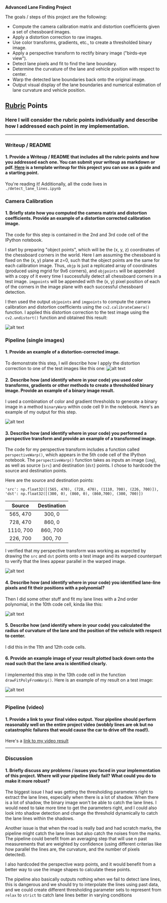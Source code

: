 
**Advanced Lane Finding Project**

The goals / steps of this project are the following:

* Compute the camera calibration matrix and distortion coefficients given a set of chessboard images.
* Apply a distortion correction to raw images.
* Use color transforms, gradients, etc., to create a thresholded binary image.
* Apply a perspective transform to rectify binary image ("birds-eye view").
* Detect lane pixels and fit to find the lane boundary.
* Determine the curvature of the lane and vehicle position with respect to center.
* Warp the detected lane boundaries back onto the original image.
* Output visual display of the lane boundaries and numerical estimation of lane curvature and vehicle position.

[//]: # (Image References)

[image1]: ./output_images/calibration1.png "Undistorted"
[image2]: ./output_images/test1_undist.png "Road Transformed"
[image3]: ./output_images/test1_binary.png "Binary Example"
[image4]: ./output_images/perspective_warp.jpg "Warp Example"
[image5]: ./output_images/fit_output.jpg "Fit Visual"
[image6]: ./output_images/lane_plotted.jpg "Output"
[video1]: ./project_video_output.mp4 "Video"

## [Rubric](https://review.udacity.com/#!/rubrics/571/view) Points

### Here I will consider the rubric points individually and describe how I addressed each point in my implementation.  

---

### Writeup / README

#### 1. Provide a Writeup / README that includes all the rubric points and how you addressed each one.  You can submit your writeup as markdown or pdf.  [Here](https://github.com/udacity/CarND-Advanced-Lane-Lines/blob/master/writeup_template.md) is a template writeup for this project you can use as a guide and a starting point.  

You're reading it! Additionally, all the code lives in `./detect_lane_lines.ipynb`

### Camera Calibration

#### 1. Briefly state how you computed the camera matrix and distortion coefficients. Provide an example of a distortion corrected calibration image.

The code for this step is contained in the 2nd and 3rd code cell of the IPython notebook.  

I start by preparing "object points", which will be the (x, y, z) coordinates of the chessboard corners in the world. Here I am assuming the chessboard is fixed on the (x, y) plane at z=0, such that the object points are the same for each calibration image.  Thus, `objp` is just a replicated array of coordinates (produced using mgrid for 9x6 corners), and `objpoints` will be appended with a copy of it every time I successfully detect all chessboard corners in a test image.  `imgpoints` will be appended with the (x, y) pixel position of each of the corners in the image plane with each successful chessboard detection.  

I then used the output `objpoints` and `imgpoints` to compute the camera calibration and distortion coefficients using the `cv2.calibrateCamera()` function.  I applied this distortion correction to the test image using the `cv2.undistort()` function and obtained this result: 

![alt text][image1]

### Pipeline (single images)

#### 1. Provide an example of a distortion-corrected image.

To demonstrate this step, I will describe how I apply the distortion correction to one of the test images like this one:
![alt text][image2]

#### 2. Describe how (and identify where in your code) you used color transforms, gradients or other methods to create a thresholded binary image.  Provide an example of a binary image result.

I used a combination of color and gradient thresholds to generate a binary image in a method `binaryWarp` within code cell 9 in the notebook.  Here's an example of my output for this step.

![alt text][image3]

#### 3. Describe how (and identify where in your code) you performed a perspective transform and provide an example of a transformed image.

The code for my perspective transform includes a function called `perspectiveWarp()`, which appears in the 5th code cell of the IPython notebook.  The `perspectiveWarp()` function takes as inputs an image (`img`), as well as source (`src`) and destination (`dst`) points.  I chose to hardcode the source and destination points.

Here are the source and destination points:

    'src': np.float32([(565, 470), (728, 470), (1110, 700), (226, 700)]),
    'dst': np.float32([(300, 0), (860, 0), (860,700), (300, 700)])

| Source        | Destination   | 
|:-------------:|:-------------:| 
| 565, 470      | 300, 0        | 
| 728, 470      | 860, 0        |
| 1110, 700     | 860, 700      |
| 226, 700      | 300, 70       |

I verified that my perspective transform was working as expected by drawing the `src` and `dst` points onto a test image and its warped counterpart to verify that the lines appear parallel in the warped image.

![alt text][image4]

#### 4. Describe how (and identify where in your code) you identified lane-line pixels and fit their positions with a polynomial?

Then I did some other stuff and fit my lane lines with a 2nd order polynomial, in the 10th code cell, kinda like this:

![alt text][image5]

#### 5. Describe how (and identify where in your code) you calculated the radius of curvature of the lane and the position of the vehicle with respect to center.

I did this in the 11th and 12th code cells.

#### 6. Provide an example image of your result plotted back down onto the road such that the lane area is identified clearly.

I implemented this step in the 13th code cell in the function `drawFitPolyFromWarp()`.  Here is an example of my result on a test image:

![alt text][image6]

---

### Pipeline (video)

#### 1. Provide a link to your final video output.  Your pipeline should perform reasonably well on the entire project video (wobbly lines are ok but no catastrophic failures that would cause the car to drive off the road!).

Here's a [link to my video result](./project_video_output.mp4)

---

### Discussion

#### 1. Briefly discuss any problems / issues you faced in your implementation of this project.  Where will your pipeline likely fail?  What could you do to make it more robust?

The biggest issue I had was getting the thresholding parameters right to extract the lane lines, especially when there is a lot of shadow. When there is a lot of shadow, the binary image won't be able to catch the lane lines. I would need to take more time to get the parameters right, and I could also look into shadow detection and change the threshold dynamically to catch the lane lines within the shadows.

Another issue is that when the road is really bad and had scratch marks, the pipeline might catch the lane lines but also catch the noises from the marks. The pipeline could benefit from an averaging step that will use n past measurements that are weighted by confidence (using different criterias like how parallel the lines are, the curvature, and the number of pixels detected).

I also hardcoded the perspective warp points, and it would benefit from a better way to use the image shapes to calculate these points.

The pipeline also basically outputs nothing when we fail to detect lane lines, this is dangerous and we should try to interpolate the lines using past data, and we could create different thresholding parameter sets to represent from `relax` to `strict` to catch lane lines better in varying conditions


```python

```
